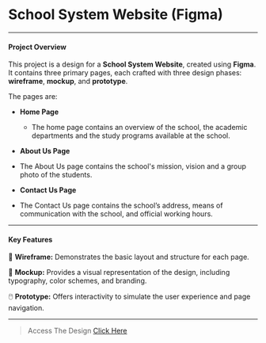 # School System Website (Figma)
------------- 
#### Project Overview
This project is a design for a **School System Website**, created using **Figma**. It contains three primary pages, each crafted with three design phases: **wireframe**, **mockup**, and **prototype**.

The pages are:

- **Home Page**
  - The home page contains an overview of the school, the academic departments and the study programs available at the school.


-  **About Us Page**
  - The About Us page contains the school's mission, vision and a group photo of the students.


-  **Contact Us Page**
  - The Contact Us page contains the school’s address, means of communication with the school, and official working hours.
-------------
#### Key Features

📄 **Wireframe:** Demonstrates the basic layout and structure for each page.

🎨 **Mockup:** Provides a visual representation of the design, including typography, color schemes, and branding.

🖱️ **Prototype:** Offers interactivity to simulate the user experience and page navigation.

-------------
>Access The Design
[Click Here](https://www.figma.com/design/uikbr2S60rrk3fhOJ2wJO5/School-System-Website?m=auto&t=MgDfDGwm9qb9VigA-6)
